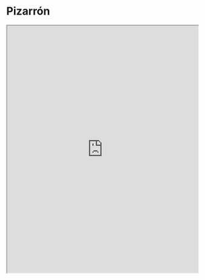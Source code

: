 # Pizarrón


<iframe width="100%" height="650px" src="https://awwapp.com" webkitallowfullscreen mozallowfullscreen allowfullscreen></iframe>